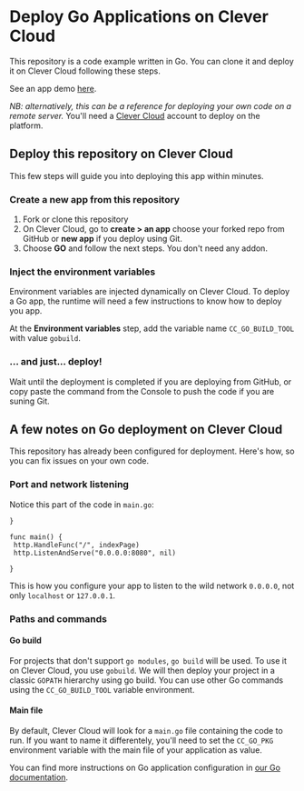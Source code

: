 # Deploy Go Applications on Clever Cloud

This repository is a code example written in Go. You can clone it and deploy it on Clever Cloud following these steps.

See an app demo [here](https://gogogo.cleverapps.io).

_NB: alternatively, this can be a reference for deploying your own code on a remote server._
You'll need a [Clever Cloud](https://clever-cloud.com) account to deploy on the platform.

## Deploy this repository on Clever Cloud

This few steps will guide you into deploying this app within minutes. 

### Create a new app from this repository

1. Fork  or clone this repository
2. On Clever Cloud, go to **create > an app** choose your forked repo from GitHub or **new app** if you deploy using Git.
3. Choose **GO** and follow the next steps. You don't need any addon.

### Inject the environment variables

Environment variables are injected dynamically on Clever Cloud. To deploy a Go app, the runtime will need a few instructions to know how to deploy you app.

At the **Environment variables** step, add the variable name `CC_GO_BUILD_TOOL` with value `gobuild`.

### ... and just... deploy!

Wait until the deployment is completed if you are deploying from GitHub, or copy paste the command from the Console to push the code if you are suning Git.  

## A few notes on Go deployment on Clever Cloud

This repository has already been configured for deployment. Here's how, so you can fix issues on your own code.

### Port and network listening

Notice this part of the code in `main.go`:

```
}

func main() {
 http.HandleFunc("/", indexPage)
 http.ListenAndServe("0.0.0.0:8080", nil)

}
 ```

This is how you configure your app to listen to the wild network `0.0.0.0`, not only `localhost` or `127.0.0.1`.

### Paths and commands

#### Go build

For projects that don't support `go modules`, `go build` will be used. To use it on Clever Cloud, you use `gobuild`.  We will then deploy your project in a classic `GOPATH` hierarchy using go build. You can use other Go commands using the `CC_GO_BUILD_TOOL` variable environment.

#### Main file

By default, Clever Cloud will look for a `main.go` file containing the code to run. If you want to name it differentely, you'll need to set the `CC_GO_PKG` environment variable with the main file of your application as value.

You can find more instructions on Go application configuration in [our Go documentation](https://www.clever-cloud.com/doc/deploy/application/golang/go/#configure-your-go-application).
